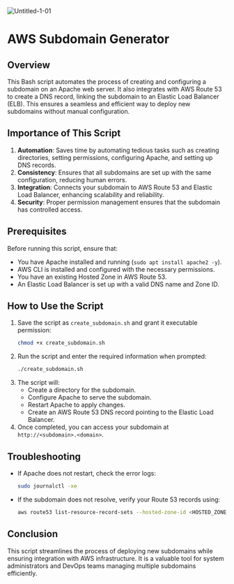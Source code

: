 <img src="https://i.ibb.co/VpS9jvXm/Amazon-Web-Services-AWS-Logo.png" alt="Untitled-1-01">


# AWS Subdomain Generator 

## Overview
This Bash script automates the process of creating and configuring a subdomain on an Apache web server. It also integrates with AWS Route 53 to create a DNS record, linking the subdomain to an Elastic Load Balancer (ELB). This ensures a seamless and efficient way to deploy new subdomains without manual configuration.

## Importance of This Script
1. **Automation**: Saves time by automating tedious tasks such as creating directories, setting permissions, configuring Apache, and setting up DNS records.
2. **Consistency**: Ensures that all subdomains are set up with the same configuration, reducing human errors.
3. **Integration**: Connects your subdomain to AWS Route 53 and Elastic Load Balancer, enhancing scalability and reliability.
4. **Security**: Proper permission management ensures that the subdomain has controlled access.

## Prerequisites
Before running this script, ensure that:
- You have Apache installed and running (`sudo apt install apache2 -y`).
- AWS CLI is installed and configured with the necessary permissions.
- You have an existing Hosted Zone in AWS Route 53.
- An Elastic Load Balancer is set up with a valid DNS name and Zone ID.

## How to Use the Script
1. Save the script as `create_subdomain.sh` and grant it executable permission:
   ```bash
   chmod +x create_subdomain.sh
   ```
2. Run the script and enter the required information when prompted:
   ```bash
   ./create_subdomain.sh
   ```
3. The script will:
    - Create a directory for the subdomain.
    - Configure Apache to serve the subdomain.
    - Restart Apache to apply changes.
    - Create an AWS Route 53 DNS record pointing to the Elastic Load Balancer.
4. Once completed, you can access your subdomain at `http://<subdomain>.<domain>`.

## Troubleshooting
- If Apache does not restart, check the error logs:
  ```bash
  sudo journalctl -xe
  ```
- If the subdomain does not resolve, verify your Route 53 records using:
  ```bash
  aws route53 list-resource-record-sets --hosted-zone-id <HOSTED_ZONE_ID>
  ```

## Conclusion
This script streamlines the process of deploying new subdomains while ensuring integration with AWS infrastructure. It is a valuable tool for system administrators and DevOps teams managing multiple subdomains efficiently.

